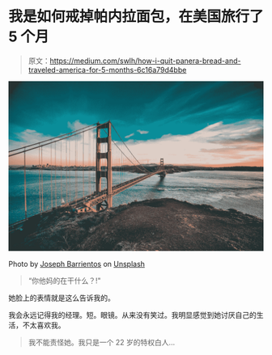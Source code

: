 # 我是如何戒掉帕内拉面包，在美国旅行了 5 个月

> 原文：<https://medium.com/swlh/how-i-quit-panera-bread-and-traveled-america-for-5-months-6c16a79d4bbe>

![](img/f1183ceb3ad9c3be1f1f5087f8ead9e9.png)

Photo by [Joseph Barrientos](https://unsplash.com/@jbcreate_?utm_source=medium&utm_medium=referral) on [Unsplash](https://unsplash.com?utm_source=medium&utm_medium=referral)

> “你他妈的在干什么？!"

她脸上的表情就是这么告诉我的。

我会永远记得我的经理。短。眼镜。从来没有笑过。我明显感觉到她讨厌自己的生活，不太喜欢我。

> 我不能责怪她。我只是一个 22 岁的特权白人…